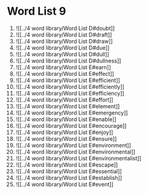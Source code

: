 # Word List 9

1. ![[../4 word library/Word List D#doubt]]
2. ![[../4 word library/Word List D#draft]]
3. ![[../4 word library/Word List D#draw]]
4. ![[../4 word library/Word List D#due]]
5. ![[../4 word library/Word List D#dull]]
  1. ![[../4 word library/Word List D#dullness]]
6. ![[../4 word library/Word List E#earn]]
7. ![[../4 word library/Word List E#effect]]
8. ![[../4 word library/Word List E#efficient]]
  2. ![[../4 word library/Word List E#efficiently]]
  3. ![[../4 word library/Word List E#efficiency]]
9. ![[../4 word library/Word List E#effort]]
10. ![[../4 word library/Word List E#element]]
11. ![[../4 word library/Word List E#emergency]]
12. ![[../4 word library/Word List E#enable]]
13. ![[../4 word library/Word List E#encourage]]
14. ![[../4 word library/Word List E#enjoy]]
15. ![[../4 word library/Word List E#ensure]]
16. ![[../4 word library/Word List E#environment]]
  1. ![[../4 word library/Word List E#environmental]]
  2. ![[../4 word library/Word List E#environmentalist]]
17. ![[../4 word library/Word List E#escape]]
18. ![[../4 word library/Word List E#essential]]
19. ![[../4 word library/Word List E#establish]]
20. ![[../4 word library/Word List E#event]]
